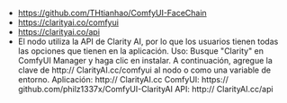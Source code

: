 - https://github.com/THtianhao/ComfyUI-FaceChain
- https://clarityai.co/comfyui
- https://clarityai.co/api
- El nodo utiliza la API de Clarity AI, por lo que los usuarios tienen todas las opciones que tienen en la aplicación.   Uso:
Busque "Clarity" en ComfyUI Manager y haga clic en instalar. A continuación, agregue la clave de http:// ClarityAI.cc/comfyui al nodo o como una variable de entorno.  Aplicación: http:// ClarityAI.cc  ComfyUI: https:// github.com/philz1337x/ComfyUI-ClarityAI  API: http:// ClarityAI.cc/api